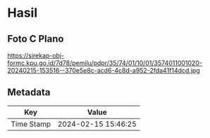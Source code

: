 # Hasil

## Foto C Plano

https://sirekap-obj-formc.kpu.go.id/7d78/pemilu/pdpr/35/74/01/10/01/3574011001020-20240215-153516--370e5e8c-acd6-4c8d-a952-2fda41f14dcd.jpg


## Metadata

| Key        | Value               |
| ---------- | ------------------- |
| Time Stamp | 2024-02-15 15:46:25 |




